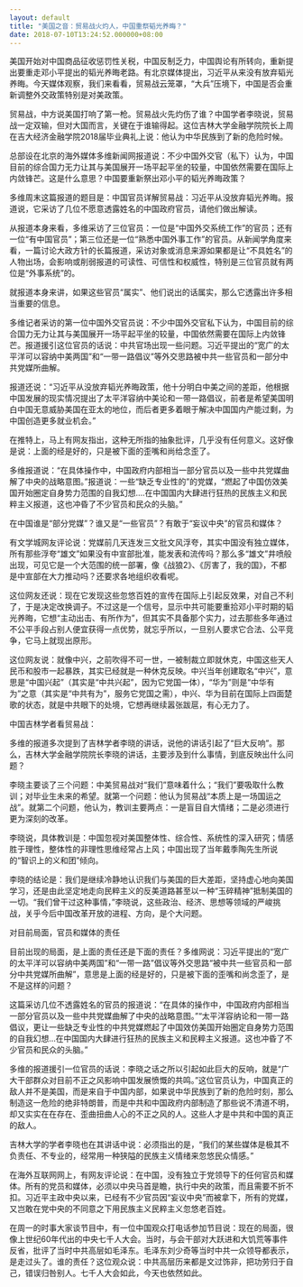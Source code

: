 ```yaml
---
layout: default
title: "美国之音：贸易战火灼人，中国重祭韬光养晦？"
date: 2018-07-10T13:24:52.000000+08:00
---
```


美国开始对中国商品征收惩罚性关税，中国反制乏力，中国舆论有所转向，重新提出要重走邓小平提出的韬光养晦老路。有北京媒体提出，习近平从来没有放弃韬光养晦。今天媒体观察，我们来看看，贸易战云笼罩，“大兵”压境下，中国是否会重新调整外交政策特别是对美政策。

贸易战，中方说美国打响了第一枪。贸易战火先灼伤了谁？中国学者李晓说，贸易战一定双输，但对大国而言，关键在于谁输得起。这位吉林大学金融学院院长上周在吉大经济金融学院2018届毕业典礼上说：他认为中华民族到了新的危险时候。

总部设在北京的海外媒体多维新闻网报道说：不少中国外交官（私下）认为，中国目前的综合国力无力让其与美国展开一场平起平坐的较量，中国依然需要在国际上内敛锋芒。这是什么意思？中国要重新祭出邓小平的韬光养晦政策？

多维周末这篇报道的题目是：中国官员详解贸易战：习近平从没放弃韬光养晦。报道说，它采访了几位不愿意透露姓名的中国政府官员，请他们做出解读。

从报道本身来看，多维采访了三位官员：一位是“中国外交系统工作”的官员；还有一位“有中国官员”；第三位还是一位“熟悉中国外事工作”的官员。从新闻学角度来看，一篇讨论大政方针的长篇报道，采访对象或消息来源如果都是让“不具姓名”的人物出场，会影响或削弱报道的可读性、可信性和权威性，特别是三位官员就有两位是“外事系统”的。

就报道本身来讲，如果这些官员“属实”、他们说出的话属实，那么它透露出许多相当重要的信息。

多维记者采访的第一位中国外交官员说：不少中国外交官私下认为，中国目前的综合国力无力让其与美国展开一场平起平坐的较量，中国依然需要在国际上内敛锋芒。报道援引这位官员的话说：中共官场出现一些问题。习近平提出的“宽广的太平洋可以容纳中美两国”和“一带一路倡议”等外交思路被中共一些官员和一部分中共党媒所曲解。

报道还说：“习近平从没放弃韬光养晦政策，他十分明白中美之间的差距，他根据中国发展的现实情况提出了太平洋容纳中美论和一带一路倡议，前者是希望美国明白中国无意威胁美国在亚太的地位，而后者更多着眼于解决中国国内产能过剩，为中国创造更多就业机会。”

在推特上，马上有网友指出，这种无所指的抽象批评，几乎没有任何意义。这好像是说：上面的经是好的，只是被下面的歪嘴和尚给念歪了。

多维报道说：“在具体操作中，中国政府内部相当一部分官员以及一些中共党媒曲解了中央的战略意图。”报道说：一些“缺乏专业性的”的党媒，“燃起了中国仿效美国开始圈定自身势力范围的自我幻想….在中国国内大肆进行狂热的民族主义和民粹主义报道，这也冲昏了不少官员和民众的头脑。”

在中国谁是“部分党媒”？谁又是“一些官员”？有敢于“妄议中央”的官员和媒体？

有文学城网友评论说：党媒前几天连发三文批文风浮夸，其实中国没有独立媒体，所有那些浮夸“雄文”如果没有中宣部批准，能发表和流传吗？那么多“雄文”井喷般出现，可见它是一个大范围的统一部署，像《战狼2》、《厉害了，我的国》，不都是中宣部在大力推动吗？还要求各地组织收看呢。

这位网友还说：现在它发现这些忽悠百姓的宣传在国际上引起反效果，对自己不利了，于是决定改换调子。不过这是一个信号，显示中共可能要重拾邓小平时期的韬光养晦，它想“主动出击、有所作为”，但其实不具备那个实力，过去那些多年通过不公平手段占别人便宜获得一点优势，就忘乎所以，一旦别人要求它合法、公平竞争，它马上就现出原形。

这位网友说：就像中兴，之前吹得不可一世，一被制裁立即就休克，中国这些天人民币和股市一起暴跌，其实已经就是一种休克反映。中兴当年创建取名“中兴”，意思是“中国兴起”（其实是“中共兴起”，因为它党国一体），“华为”则是“中华有为”之意（其实是“中共有为”，服务它党国之需），中兴、华为目前在国际上四面楚歌的状态，就是中共眼下的处境，它想再继续嚣张跋扈，有心无力了。

中国吉林学者看贸易战：

多维的报道多次提到了吉林学者李晓的讲话，说他的讲话引起了“巨大反响”。那么，吉林大学金融学院院长李晓的讲话，主要涉及到什么事情，到底反映出什么问题？

李晓主要谈了三个问题：中美贸易战对“我们”意味着什么；“我们”要吸取什么教训；对毕业生未来的希望。就第一个问题：他认为贸易战“本质上是一场国运之战”。就第二个问题，他认为，教训主要两点：一是盲目自大情绪；二是必须进行更为深刻的改革。

李晓说，具体教训是：中国忽视对美国整体性、综合性、系统性的深入研究；情感胜于理性，整体性的非理性思维经常占上风；中国出现了当年戴季陶先生所说的“智识上的义和团”倾向。

李晓的结论是：我们是继续冷静地认识我们与美国的巨大差距，坚持虚心地向美国学习，还是由此坚定地走向民粹主义的反美道路甚至以一种“玉碎精神”抵制美国的一切。“我们曾干过这种事情，”李晓说，这些政治、经济、思想等领域的严峻挑战，关乎今后中国改革开放的进程、方向，是个大问题。

对目前局面，官员和媒体的责任

目前出现的局面，是上面的责任还是下面的责任？多维网说：习近平提出的“宽广的太平洋可以容纳中美两国”和“一带一路”倡议等外交思路“被中共一些官员和一部分中共党媒所曲解”，意思是上面的经是好的，只是被下面的歪嘴和尚念歪了，是不是这样的问题？

这篇采访几位不透露姓名的官员的报道说：“在具体的操作中，中国政府内部相当一部分官员以及一些中共党媒曲解了中央的战略意图。”“太平洋容纳论和一带一路倡议，更让一些缺乏专业性的中共党媒燃起了中国效仿美国开始圈定自身势力范围的自我幻想…在中国国内大肆进行狂热的民族主义和民粹主义报道。这也冲昏了不少官员和民众的头脑。”

多维的报道援引一位官员的话说：李晓之话之所以引起如此巨大的反响，就是“广大干部群众对目前不正之风影响中国发展愤慨的共鸣。”这位官员认为，中国真正的敌人并不是美国，而是来自于中国内部，如果说中华民族到了新的危险时刻，那么制造这一危险的绝非特朗普，而是中共和中国政府内部制造了那些说不清道不明，却又实实在在存在、歪曲扭曲人心的不正之风的人。这些人才是中共和中国的真正的敌人。

吉林大学的学者李晓也在其讲话中说：必须指出的是，“我们的某些媒体是极其不负责任、不专业的，经常用一种狭隘的民族主义情绪来忽悠民众情感。”

在海外互联网网上，有网友评论说：在中国，没有独立于党领导下的任何官员和媒体。所有的党员和媒体，必须以中央马首是瞻，执行中央的政策，而且需要不折不扣。习近平主政中央以来，已经有不少官员因“妄议中央”而被拿下，所有的党媒，又岂敢在党中央的不同意之下用民族主义民粹主义忽悠老百姓。

在周一的时事大家谈节目中，有一位中国观众打电话参加节目说：现在的局面，很像上世纪60年代出的中央七千人大会。当时，与会干部对大跃进和大饥荒等事件反省，批评了当时中共高层如毛泽东。毛泽东刘少奇等当时中共一众领导都表示，是走过头了。谁的责任？这位观众说：中共高层历来都是文过饰非，把功劳归于自己，错误归咎别人。七千人大会如此，今天也依然如此。

